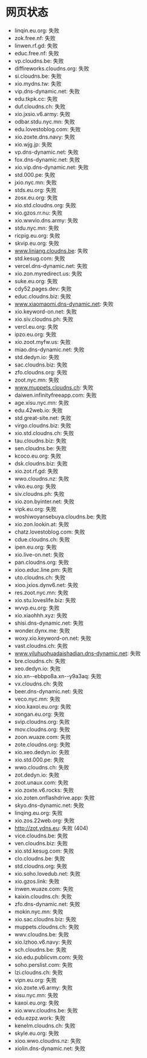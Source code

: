 # 网页状态
- linqin.eu.org: 失败
- zok.free.nf: 失败
- linwen.rf.gd: 失败
- educ.free.nf: 失败
- vp.cloudns.be: 失败
- diffireworks.cloudns.org: 失败
- si.cloudns.be: 失败
- xio.mydns.tw: 失败
- vip.dns-dynamic.net: 失败
- edu.tkpk.cc: 失败
- duf.cloudns.ch: 失败
- xio.jxsio.v6.army: 失败
- odbar.stdu.nyc.mn: 失败
- edu.lovestoblog.com: 失败
- xio.zoxte.dns.navy: 失败
- xio.wjg.jp: 失败
- vp.dns-dynamic.net: 失败
- fox.dns-dynamic.net: 失败
- xio.vip.dns-dynamic.net: 失败
- std.000.pe: 失败
- jxio.nyc.mn: 失败
- stds.eu.org: 失败
- zosx.eu.org: 失败
- xio.std.cloudns.org: 失败
- xio.gzos.rr.nu: 失败
- xio.wwvio.dns.army: 失败
- stdu.nyc.mn: 失败
- ricpig.eu.org: 失败
- skvip.eu.org: 失败
- www.liniang.cloudns.be: 失败
- std.kesug.com: 失败
- vercel.dns-dynamic.net: 失败
- xio.zon.myredirect.us: 失败
- suke.eu.org: 失败
- cdy52.pages.dev: 失败
- educ.cloudns.biz: 失败
- www.xiaomaomi.dns-dynamic.net: 失败
- xio.keyword-on.net: 失败
- xio.siv.cloudns.ph: 失败
- vercl.eu.org: 失败
- ipzo.eu.org: 失败
- xio.zoot.myfw.us: 失败
- miao.dns-dynamic.net: 失败
- std.dedyn.io: 失败
- sac.cloudns.biz: 失败
- zfo.cloudns.org: 失败
- zoot.nyc.mn: 失败
- www.muppets.cloudns.ch: 失败
- daiwen.infinityfreeapp.com: 失败
- age.xisu.nyc.mn: 失败
- edu.42web.io: 失败
- std.great-site.net: 失败
- virgo.cloudns.biz: 失败
- xio.std.cloudns.ch: 失败
- tau.cloudns.biz: 失败
- sen.cloudns.be: 失败
- kcoco.eu.org: 失败
- dsk.cloudns.biz: 失败
- xio.zot.rf.gd: 失败
- wwo.cloudns.nz: 失败
- viko.eu.org: 失败
- siv.cloudns.ph: 失败
- xio.zon.byinter.net: 失败
- vipk.eu.org: 失败
- woshiwoyansebuya.cloudns.be: 失败
- xio.zon.lookin.at: 失败
- chatz.lovestoblog.com: 失败
- cdue.cloudns.ch: 失败
- ipen.eu.org: 失败
- xio.live-on.net: 失败
- pan.cloudns.org: 失败
- xioo.educ.line.pm: 失败
- uto.cloudns.ch: 失败
- xioo.jxios.dynv6.net: 失败
- res.zoot.nyc.mn: 失败
- xio.stu.loveslife.biz: 失败
- wvvp.eu.org: 失败
- xio.xiaohhh.xyz: 失败
- shisi.dns-dynamic.net: 失败
- wonder.dynx.me: 失败
- woxy.xio.keyword-on.net: 失败
- vast.cloudns.ch: 失败
- www.yiluhuohuadaishadian.dns-dynamic.net: 失败
- bre.cloudns.ch: 失败
- xeo.dedyn.io: 失败
- xio.xn--ebbpo8a.xn--y9a3aq: 失败
- vx.cloudns.ch: 失败
- beer.dns-dynamic.net: 失败
- veco.nyc.mn: 失败
- xioo.kaxoi.eu.org: 失败
- xongan.eu.org: 失败
- svip.cloudns.org: 失败
- mov.cloudns.org: 失败
- zoon.wuaze.com: 失败
- zote.cloudns.org: 失败
- xio.xeo.dedyn.io: 失败
- xio.std.000.pe: 失败
- wwo.cloudns.ch: 失败
- zot.dedyn.io: 失败
- zoot.unaux.com: 失败
- xio.zoxte.v6.rocks: 失败
- xio.zoten.onflashdrive.app: 失败
- skyo.dns-dynamic.net: 失败
- linqing.eu.org: 失败
- xio.zos.22web.org: 失败
- http://zot.ydns.eu: 失败 (404)
- vice.cloudns.be: 失败
- ven.cloudns.biz: 失败
- xio.std.kesug.com: 失败
- clo.cloudns.be: 失败
- std.cloudns.org: 失败
- xio.soho.lovedub.net: 失败
- xio.gzos.link: 失败
- inwen.wuaze.com: 失败
- kaixin.cloudns.ch: 失败
- zfo.dns-dynamic.net: 失败
- mokin.nyc.mn: 失败
- xio.sac.cloudns.biz: 失败
- muppets.cloudns.ch: 失败
- wwv.cloudns.be: 失败
- xio.lzhoo.v6.navy: 失败
- sch.cloudns.be: 失败
- xio.edu.publicvm.com: 失败
- soho.perslist.com: 失败
- lzi.cloudns.ch: 失败
- vipn.eu.org: 失败
- xio.zoxte.v6.army: 失败
- xisu.nyc.mn: 失败
- kaxoi.eu.org: 失败
- xio.wwv.cloudns.be: 失败
- edu.ezpz.work: 失败
- kenelm.cloudns.ch: 失败
- skyle.eu.org: 失败
- xioo.wwo.cloudns.nz: 失败
- xiolin.dns-dynamic.net: 失败
